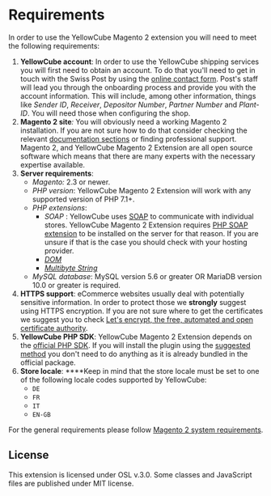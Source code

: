 # Requirements

In order to use the YellowCube Magento 2 extension you will need to meet the following requirements:

1. **YellowCube account**: In order to use the YellowCube shipping services you will first need to obtain an account. To do that you'll need to get in touch with the Swiss Post by using the [online contact form](https://www.post.ch/en/business-solutions/logistics-and-warehousing/yellowcube/yellowcube-contact-form). Post's staff will lead you through the onboarding process and provide you with the account information. This will include, among other information, things like _Sender ID_, _Receiver_, _Depositor Number_, _Partner Number_ and _Plant-ID_. You will need those when configuring the shop.
2. **Magento 2 site**_:_ You will obviously need a working Magento 2 installation. If you are not sure how to do that consider checking the relevant [documentation sections](https://devdocs.magento.com/guides/v2.3/install-gde/install-quick-ref.html) or finding professional support. Magento 2, and YellowCube Magento 2 Extension are all open source software which means that there are many experts with the necessary expertise available.
3. **Server requirements**:
   * _Magento:_ 2.3 or newer.
   * _PHP version_: YellowCube Magento 2 Extension will work with any supported version of PHP 7.1+.
   * _PHP extensions_:
     * _SOAP_ : YellowCube uses [SOAP](https://en.wikipedia.org/wiki/SOAP) to communicate with individual stores. YellowCube Magento 2 Extension requires [PHP SOAP extension](http://php.net/manual/en/book.soap.php) to be installed on the server for that reason. If you are unsure if that is the case you should check with your hosting provider.
     * [_DOM_](https://www.php.net/manual/en/intro.dom.php)
     * [_Multibyte String_](https://www.php.net/manual/en/book.mbstring.php)
   * _MySQL database_: MySQL version 5.6 or greater OR MariaDB version 10.0 or greater is required.
4. **HTTPS support**: eCommerce websites usually deal with potentially sensitive information. In order to protect those we **strongly** suggest using HTTPS encryption. If you are not sure where to get the certificates we suggest you to check [Let's encrypt, the free, automated and open certificate authority](https://letsencrypt.org/).
5. **YellowCube PHP SDK**: YellowCube Magento 2 Extension depends on the [official PHP SDK](https://github.com/swisspost-yellowcube/yellowcube-php). If you will install the plugin using the [suggested method](installation.md) you don't need to do anything as it is already bundled in the official package.
6. **Store locale**: ****Keep in mind that the store locale must be set to one of the following locale codes supported by YellowCube:
   * `DE`
   * `FR`
   * `IT`
   * `EN-GB`

For the general requirements please follow [Magento 2 system requirements](https://devdocs.magento.com/guides/v2.3/install-gde/system-requirements-tech.html).

## License

This extension is licensed under OSL v.3.0. Some classes and JavaScript files are published under MIT license.
